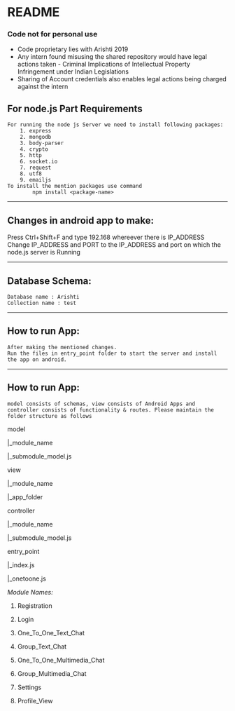 # README #



### Code not for personal use ###

* Code proprietary lies with Arishti 2019
* Any intern found misusing the shared repository would have legal actions taken - Criminal Implications of Intellectual Property Infringement under Indian Legislations
* Sharing of Account credentials also enables legal actions being charged against the intern

## For node.js Part Requirements
    For running the node js Server we need to install following packages:
        1. express
        2. mongodb
        3. body-parser
		4. crypto
		5. http
		6. socket.io
		7. request
		8. utf8
		9. emailjs
    To install the mention packages use command
            npm install <package-name>

---
## Changes in android app to make:
Press Ctrl+Shift+F and type 192.168
	whereever there is IP_ADDRESS
    Change IP_ADDRESS and PORT to the IP_ADDRESS and port on which the node.js server is Running

---
## Database Schema:
    Database name : Arishti
    Collection name : test

---
## How to run App:
    After making the mentioned changes. 
    Run the files in entry_point folder to start the server and install the app on android.

---
## How to run App:
	model consists of schemas, view consists of Android Apps and controller consists of functionality & routes. Please maintain the folder structure as follows
	
model

  |_module_name

  |_submodule_model.js
  

view

  |_module_name

  |_app_folder
  

controller

  |_module_name

  |_submodule_model.js
  

entry_point

  |_index.js

  |_onetoone.js


*Module Names:*

1. Registration

2. Login

3. One_To_One_Text_Chat

4. Group_Text_Chat

5. One_To_One_Multimedia_Chat

6. Group_Multimedia_Chat

7. Settings

8. Profile_View


